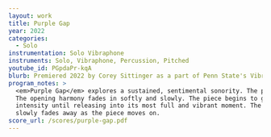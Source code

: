 ```yaml
---
layout: work
title: Purple Gap
year: 2022
categories:
  - Solo
instrumentation: Solo Vibraphone
instruments: Solo, Vibraphone, Percussion, Pitched
youtube_id: PGpdaPr-kqA
blurb: Premiered 2022 by Corey Sittinger as a part of Penn State's Vibraphone Century Festival.
program_notes: >
  <em>Purple Gap</em> explores a sustained, sentimental sonority. The piece opens freely.
  The opening harmony fades in softly and slowly. The piece begins to grow in speed and
  intensity until releasing into its most full and vibrant moment. The opening harmony then
  slowly fades away as the piece moves on.
score_url: /scores/purple-gap.pdf
---
```

